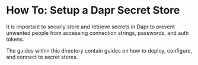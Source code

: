 # How To: Setup a Dapr Secret Store

It is important to securly store and retrieve secrets in Dapr to prevent unwanted people from accessing connection strings, passwords, and auth tokens.

The guides within this directory contain guides on how to deploy, configure, and connect to secret stores.